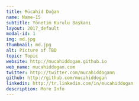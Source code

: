 ```yaml
---
title: Mücahid Doğan
name: Name-15
subtitle: Yönetim Kurulu Başkanı
layout: 2017_default
modal-id: 1
img: md.jpg
thumbnail: md.jpg
alt: Picture of TBD
topic: Topic
website: http://mucahiddogan.github.io
web_name: mucahiddogan.com
twitter: http://twitter.com/mucahiddogann
github: http://github.com/mucahiddogan
linkedin: http://tr.linkedin.com/in/mucahiddogan
description: More Info
---
```


